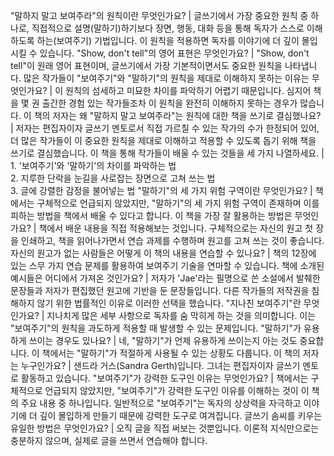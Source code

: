 "말하지 말고 보여주라"의 원칙이란 무엇인가요?	| 글쓰기에서 가장 중요한 원칙 중 하나로, 직접적으로 설명(말하기)하기보다 장면, 행동, 대화 등을 통해 독자가 스스로 이해하도록 하는(보여주기) 기법입니다. 이 원칙을 적용하면 독자를 이야기에 더 깊이 몰입시킬 수 있습니다.
"Show, don't tell"의 영어 표현은 무엇인가요?	| "Show, don't tell"이 원래 영어 표현이며, 글쓰기에서 가장 기본적이면서도 중요한 원칙을 나타냅니다.
많은 작가들이 "보여주기"와 "말하기"의 원칙을 제대로 이해하지 못하는 이유는 무엇인가요?	| 이 원칙의 섬세하고 미묘한 차이를 파악하기 어렵기 때문입니다. 심지어 책을 몇 권 출간한 경험 있는 작가들조차 이 원칙을 완전히 이해하지 못하는 경우가 많습니다.
이 책의 저자는 왜 "말하지 말고 보여주라"는 원칙에 대한 책을 쓰기로 결심했나요?	| 저자는 편집자이자 글쓰기 멘토로서 직접 가르칠 수 있는 작가의 수가 한정되어 있어, 더 많은 작가들이 이 중요한 원칙을 제대로 이해하고 적용할 수 있도록 돕기 위해 책을 쓰기로 결심했습니다.
이 책을 통해 작가들이 배울 수 있는 것들을 세 가지 나열하세요.	| 1. '보여주기'와 '말하기'의 차이를 파악하는 법<br/>2. 지루한 단락을 눈길을 사로잡는 장면으로 고쳐 쓰는 법<br/>3. 글에 강렬한 감정을 불어넣는 법
"말하기"의 세 가지 위험 구역이란 무엇인가요?	| 책에서는 구체적으로 언급되지 않았지만, "말하기"의 세 가지 위험 구역이 존재하며 이를 피하는 방법을 책에서 배울 수 있다고 합니다.
이 책을 가장 잘 활용하는 방법은 무엇인가요?	| 책에서 배운 내용을 직접 적용해보는 것입니다. 구체적으로는 자신의 원고 첫 장을 인쇄하고, 책을 읽어나가면서 연습 과제를 수행하며 원고를 고쳐 쓰는 것이 좋습니다.
자신의 원고가 없는 사람들은 어떻게 이 책의 내용을 연습할 수 있나요?	| 책의 12장에 있는 스무 가지 연습 문제를 활용하여 보여주기 기술을 연마할 수 있습니다.
책에 소개된 예시들은 어디에서 가져온 것인가요?	| 저자가 'Jae'라는 필명으로 쓴 소설에서 발췌한 문장들과 저자가 편집했던 원고에 기반을 둔 문장들입니다. 다른 작가들의 저작권을 침해하지 않기 위한 법률적인 이유로 이러한 선택을 했습니다.
"지나친 보여주기"란 무엇인가요?	| 지나치게 많은 세부 사항으로 독자를 숨 막히게 하는 것을 의미합니다. 이는 "보여주기"의 원칙을 과도하게 적용할 때 발생할 수 있는 문제입니다.
"말하기"가 유용하게 쓰이는 경우도 있나요?	| 네, "말하기"가 언제 유용하게 쓰이는지 아는 것도 중요합니다. 이 책에서는 "말하기"가 적절하게 사용될 수 있는 상황도 다룹니다.
이 책의 저자는 누구인가요?	| 샌드라 거스(Sandra Gerth)입니다. 그녀는 편집자이자 글쓰기 멘토로 활동하고 있습니다.
"보여주기"가 강력한 도구인 이유는 무엇인가요?	| 책에서는 구체적으로 언급되지 않았지만, "보여주기"가 강력한 도구인 이유를 이해하는 것이 이 책의 주요 내용 중 하나입니다. 일반적으로 "보여주기"는 독자의 상상력을 자극하고 이야기에 더 깊이 몰입하게 만들기 때문에 강력한 도구로 여겨집니다.
글쓰기 솜씨를 키우는 유일한 방법은 무엇인가요?	| 오직 글을 직접 써보는 것뿐입니다. 이론적 지식만으로는 충분하지 않으며, 실제로 글을 쓰면서 연습해야 합니다.